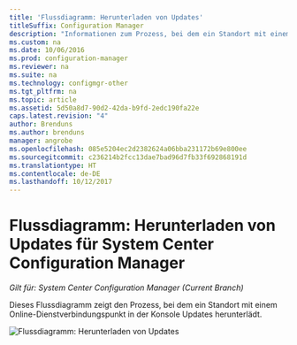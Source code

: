 ```yaml
---
title: 'Flussdiagramm: Herunterladen von Updates'
titleSuffix: Configuration Manager
description: "Informationen zum Prozess, bei dem ein Standort mit einem Online-Dienstverbindungspunkt konsoleninterne Updates herunterlädt."
ms.custom: na
ms.date: 10/06/2016
ms.prod: configuration-manager
ms.reviewer: na
ms.suite: na
ms.technology: configmgr-other
ms.tgt_pltfrm: na
ms.topic: article
ms.assetid: 5d50a8d7-90d2-42da-b9fd-2edc190fa22e
caps.latest.revision: "4"
author: Brenduns
ms.author: brenduns
manager: angrobe
ms.openlocfilehash: 085e5204ec2d2382624a06bba231172b69e800ee
ms.sourcegitcommit: c236214b2fcc13dae7bad96d7fb33f692868191d
ms.translationtype: HT
ms.contentlocale: de-DE
ms.lasthandoff: 10/12/2017
---
```

# <a name="flowchart---download-updates-for-system-center-configuration-manager"></a>Flussdiagramm: Herunterladen von Updates für System Center Configuration Manager

*Gilt für: System Center Configuration Manager (Current Branch)*

Dieses Flussdiagramm zeigt den Prozess, bei dem ein Standort mit einem Online-Dienstverbindungspunkt in der Konsole Updates herunterlädt.  

 ![Flussdiagramm: Herunterladen von Updates](media/Flowchart---Download-updates.png)  
